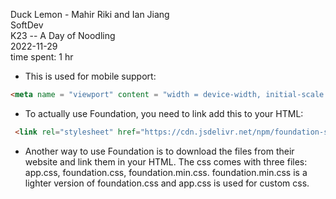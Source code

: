 Duck Lemon - Mahir Riki and Ian Jiang <br>
SoftDev <br>
K23 -- A Day of Noodling <br>
2022-11-29 <br>
time spent: 1 hr

* This is used for mobile support:
```html
<meta name = "viewport" content = "width = device-width, initial-scale = 1">
``` 
* To actually use Foundation, you need to link add this to your HTML:
```html
 <link rel="stylesheet" href="https://cdn.jsdelivr.net/npm/foundation-sites@6.7.5/dist/css/foundation.min.css" crossorigin="anonymous">
 ```
* Another way to use Foundation is to download the files from their website and link them in your HTML. The css comes with three files: app.css, foundation.css, foundation.min.css. foundation.min.css is a lighter version of foundation.css and app.css is used for custom css.
